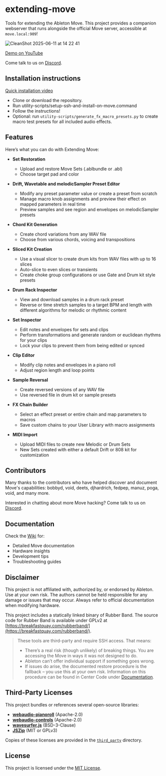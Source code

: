 # extending-move

Tools for extending the Ableton Move. This project provides a companion webserver that runs alongside the official Move server, accessible at ``move.local:909``!

![CleanShot 2025-06-11 at 14 22 41](https://github.com/user-attachments/assets/e3ef7449-67e8-4b5e-958f-2c628a90b64d)


[Demo on YouTube](https://www.youtube.com/watch?v=MCmaCifzgbg)

Come talk to us on [Discord](https://discord.gg/yP7SjqDrZG).

## Installation instructions

[Quick installation video](https://youtu.be/gPiR7Zyu3lc)
- Clone or download the repository.
- Run utility-scripts/setup-ssh-and-install-on-move.command
- Follow the instructions!
- Optional: run `utility-scripts/generate_fx_macro_presets.py` to create
  macro test presets for all included audio effects.
  
## Features

Here’s what you can do with Extending Move:

- **Set Restoration**
  - Upload and restore Move Sets (.ablbundle or .abl)
  - Choose target pad and color

- **Drift, Wavetable and melodicSampler Preset Editor**
  - Modify any preset parameter value or create a preset from scratch
  - Manage macro knob assignments and preview their effect on mapped parameters in real time
  - Preview samples and see region and envelopes on melodicSampler presets

- **Chord Kit Generation**
  - Create chord variations from any WAV file
  - Choose from various chords, voicing and transpositions

- **Sliced Kit Creation**
  - Use a visual slicer to create drum kits from WAV files with up to 16 slices
  - Auto-slice to even slices or transients
  - Create choke group configurations or use Gate and Drum kit style presets

- **Drum Rack Inspector**
  - View and download samples in a drum rack preset
  - Reverse or time stretch samples to a target BPM and length with different algorithms for melodic or rhythmic content

- **Set Inspector**
  - Edit notes and envelopes for sets and clips
  - Perform transformations and generate random or euclidean rhythms for your clips
  - Lock your clips to prevent them from being edited or synced

- **Clip Editor**
  - Modify clip notes and envelopes in a piano roll
  - Adjust region length and loop points

- **Sample Reversal**
  - Create reversed versions of any WAV file
  - Use reversed file in drum kit or sample presets

- **FX Chain Builder**
  - Select an effect preset or entire chain and map parameters to macros
  - Save custom chains to your User Library with macro assignments

- **MIDI Import**
  - Upload MIDI files to create new Melodic or Drum Sets
  - New Sets created with either a default Drift or 808 kit for customization


## Contributors

Many thanks to the contributors who have helped discover and document Move's capabilities:
bobbyd, void, deets, djhardrich, fedpep, manuz, poga, void, and many more.

Interested in chatting about more Move hacking? Come talk to us on [Discord](https://discord.gg/yP7SjqDrZG).

## Documentation

Check the [Wiki](https://github.com/charlesvestal/extending-move/wiki) for:
- Detailed Move documentation
- Hardware insights
- Development tips
- Troubleshooting guides

## Disclaimer

This project is not affiliated with, authorized by, or endorsed by Ableton. Use at your own risk. The authors cannot be held responsible for any damage or issues that may occur. Always refer to official documentation when modifying hardware.

This project includes a statically linked binary of Rubber Band. The source code for Rubber Band is available under GPLv2 at [https://breakfastquay.com/rubberband/](https://breakfastquay.com/rubberband/).

> These tools are third-party and require SSH access. That means:
> * There’s a real risk (though unlikely) of breaking things. You are accessing the Move in ways it was not designed to do.
> * Ableton can’t offer individual support if something goes wrong.
> * If issues do arise, the documented restore procedure is the fallback – you use this at your own risk. Information on this procedure can be found in Center Code under [Documentation](https://ableton.centercode.com/project/article/item.html?cap=ecd3942a1fe3405eb27a806608401a0b&arttypeid={e70be312-f44a-418b-bb74-ed1030e3a49a}&artid={C0A2D9E2-D52F-4DEB-8BEE-356B65C8942E}).

## Third-Party Licenses

This project bundles or references several open-source libraries:

- **[webaudio-pianoroll](https://github.com/g200kg/webaudio-pianoroll)** (Apache-2.0)
- **[webaudio-controls](https://github.com/g200kg/webaudio-controls)** (Apache-2.0)
- **[wavesurfer.js](https://github.com/katspaugh/wavesurfer.js)** (BSD-3-Clause)
- **[JSZip](https://github.com/Stuk/jszip)** (MIT or GPLv3)

Copies of these licenses are provided in the [`third_party`](third_party) directory.

## License

This project is licensed under the [MIT License](LICENSE).

